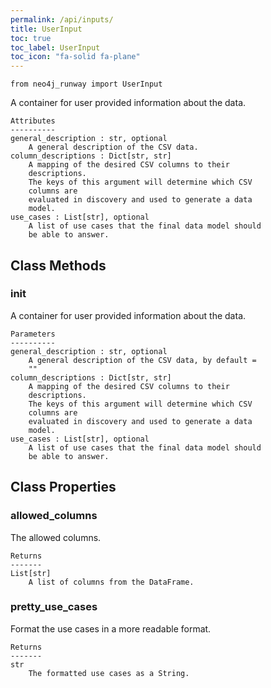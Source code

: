 ```yaml
---
permalink: /api/inputs/
title: UserInput
toc: true
toc_label: UserInput
toc_icon: "fa-solid fa-plane"
---
```


    from neo4j_runway import UserInput


 A container for user provided information about the data.

    Attributes
    ----------
    general_description : str, optional
        A general description of the CSV data.
    column_descriptions : Dict[str, str]
        A mapping of the desired CSV columns to their
        descriptions.
        The keys of this argument will determine which CSV
        columns are
        evaluated in discovery and used to generate a data
        model.
    use_cases : List[str], optional
        A list of use cases that the final data model should
        be able to answer.



## Class Methods


### __init__
A container for user provided information about the
        data.

    Parameters
    ----------
    general_description : str, optional
        A general description of the CSV data, by default =
        ""
    column_descriptions : Dict[str, str]
        A mapping of the desired CSV columns to their
        descriptions.
        The keys of this argument will determine which CSV
        columns are
        evaluated in discovery and used to generate a data
        model.
    use_cases : List[str], optional
        A list of use cases that the final data model should
        be able to answer.



## Class Properties


### allowed_columns
The allowed columns.

    Returns
    -------
    List[str]
        A list of columns from the DataFrame.


### pretty_use_cases
Format the use cases in a more readable format.

    Returns
    -------
    str
        The formatted use cases as a String.

